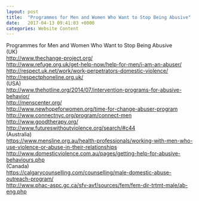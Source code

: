 ```yaml
---
layout: post
title:  "Programmes for Men and Women Who Want to Stop Being Abusive"
date:   2017-04-13 09:41:03 +0000
categories: Website Content
---
```


Programmes for Men and Women Who Want to Stop Being Abusive <br /> 
(UK)<br /> 
<a href="http://www.thechange-project.org/">http://www.thechange-project.org/</a><br /> 
<a href="http://www.refuge.org.uk/get-help-now/help-for-men/i-am-an-abuser/">http://www.refuge.org.uk/get-help-now/help-for-men/i-am-an-abuser/</a><br /> 
<a href="http://respect.uk.net/work/work-perpetrators-domestic-violence/">http://respect.uk.net/work/work-perpetrators-domestic-violence/</a><br /> 
<a href="http://respectphoneline.org.uk/">http://respectphoneline.org.uk/</a><br /> 
(USA)<br /> 
<a href="http://www.thehotline.org/2014/07/intervention-programs-for-abusive-behavior/">http://www.thehotline.org/2014/07/intervention-programs-for-abusive-behavior/</a><br /> 
<a href="http://menscenter.org/">http://menscenter.org/</a><br /> 
<a href="http://www.newhopeforwomen.org/time-for-change-abuser-program">http://www.newhopeforwomen.org/time-for-change-abuser-program</a><br /> 
<a href="http://www.connectnyc.org/program/connect-men">http://www.connectnyc.org/program/connect-men</a><br /> 
<a href="http://www.goodtherapy.org/">http://www.goodtherapy.org/</a><br /> 
<a href="http://www.futureswithoutviolence.org/search/#c44">http://www.futureswithoutviolence.org/search/#c44</a><br /> 
(Australia)<br /> 
<a href="https://www.mensline.org.au/health-professionals/working-with-men-who-use-violence-or-abuse-in-their-relationships">https://www.mensline.org.au/health-professionals/working-with-men-who-use-violence-or-abuse-in-their-relationships</a><br /> 
<a href="http://www.domesticviolence.com.au/pages/getting-help-for-abusive-behaviours.php">http://www.domesticviolence.com.au/pages/getting-help-for-abusive-behaviours.php</a><br /> 
(Canada)<br /> 
<a href="https://calgarycounselling.com/counselling/male-domestic-abuse-outreach-program/">https://calgarycounselling.com/counselling/male-domestic-abuse-outreach-program/</a><br /> 
<a href="http://www.phac-aspc.gc.ca/sfv-avf/sources/fem/fem-dir-trtmt-male/ab-eng.php">http://www.phac-aspc.gc.ca/sfv-avf/sources/fem/fem-dir-trtmt-male/ab-eng.php</a><br /> 
<br /> 
